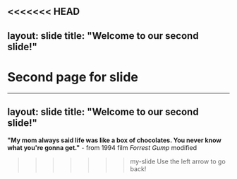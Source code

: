 <<<<<<< HEAD
---
layout: slide
title: "Welcome to our second slide!"
---
Second page for slide
=======
----
layout: slide
title: "Welcome to our second slide!"
----
__"My mom always said life was like a box of chocolates. You never know what you're gonna get."__ - from 1994 film *Forrest Gump*
modified
>>>>>>> my-slide
Use the left arrow to go back!
